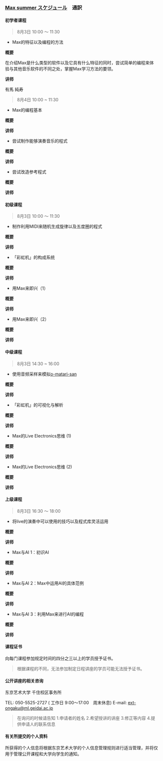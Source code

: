 ### [Max summer スケジュール](http://maxsummer2020.geidai.ac.jp/schedule/#day1slot1)　通訳

#### 初学者课程
> 8月3日 10:00 ～ 11:30

- Max的特征以及编程的方法   

**概要**

在介绍Max是什么类型的软件以及它具有什么特征的同时，尝试简单的编程来体验与其他音乐软件的不同之处，掌握Max学习方法的要领。

**讲师**

有馬 純寿

> 8月4日 10:00 ~ 11:30

- Max的编程基本

**概要**

**讲师**

- 尝试制作能够演奏音乐的程式

**概要**


**讲师**

- 尝试改造参考程式

**概要**


**讲师**


#### 初级课程
> 8月3日 10:00 ～ 11:30

- 制作利用MIDI来随机生成旋律以及五度圈的程式

**概要**


**讲师**

- 「彩虹机」的构成系统

**概要**


**讲师**

- 用Max来即兴（1）

**概要**


**讲师**

- 用Max来即兴（2）

**概要**


**讲师**

#### 中级课程
> 8月3日 14:30 ~ 16:00

- 使用音频采样来模拟[o-matari-san](http://www.iamas.ac.jp/~mmiwa/XORensemble.html)

**概要**


**讲师**

- 「彩虹机」的可视化与解析

**概要**


**讲师**

- Max的Live Electronics思维 (1)

**概要**


**讲师**

- Max的Live Electronics思维 (2)

**概要**


**讲师**

#### 上级课程
> 8月3日 16:30 ～ 18:00

- 将live的演奏中可以使用的技巧以及程式库灵活运用

**概要**


**讲师**

- Max与AI 1：初识AI

**概要**


**讲师**

- Max与AI 2：Max中运用AI的具体范例

**概要**


**讲师**

- Max与AI 3：利用Max来进行AI的编程

**概要**


**讲师**

#### 课程证书

向每门课程参加规定时间的四分之三以上的学员授予证书。
>根据课程的不同，无法参加制定日程讲座的学员可能无法授予证书。

#### 公开讲座的相关咨询

东京艺术大学 千住校区事务所

TEL: 050-5525-2727 ( 工作日 9:00～17:00　周末休息)
E-mail: ext-ongaku@ml.geidai.ac.jp
> 在询问的时候请告知 1.申请者的姓名 2.希望授讲的讲座 3.修正等内容 4.提供申请人的联系信息

#### 有关所提交的个人资料

所获得的个人信息将根据东京艺术大学的个人信息管理规则进行适当管理，并将仅用于管理公开课程和大学向学生的通知。

